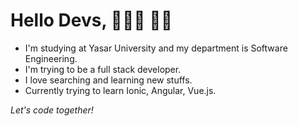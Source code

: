 # Hello Devs, 🧑🏻‍💻 👋🏼


- I'm studying at Yasar University and my department is Software Engineering. 
- I'm trying to be a full stack developer. 
- I love searching and learning new stuffs.
- Currently trying to learn Ionic, Angular, Vue.js.

_Let's code together!_
